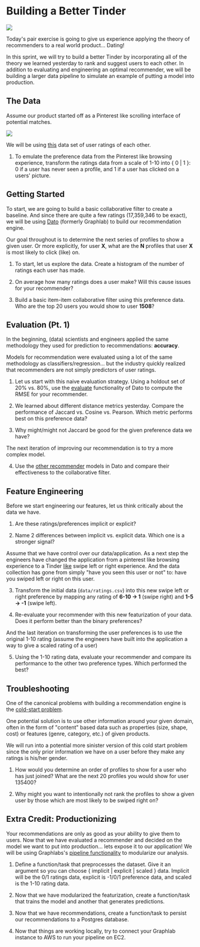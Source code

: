 # Building a Better Tinder

![](https://pbs.twimg.com/media/B9Wo6s1CcAIiFWY.jpg:large)

Today's pair exercise is going to give us experience applying the theory of recommenders to a real world product... Dating!

In this sprint, we will try to build a better Tinder by incorporating all of the theory we learned yesterday to rank and suggest users to each other.  In addition to evaluating and engineering an optimal recommender, we will be building a larger data pipeline to simulate an example of putting a model into production.

## The Data

Assume our product started off as a Pinterest like scrolling interface of potential matches.

![](http://cdn3.pcadvisor.co.uk/cmsdata/features/3289472/Online-dating-match.jpg)

We will be using [this](http://www.occamslab.com/petricek/data/) data set of user ratings of each other.

 1. To emulate the preference data from the Pinterest like browsing experience, transform the ratings data from a scale of 1-10 into { 0 | 1 }: 0 if a user has never seen a profile, and 1 if a user has clicked on a users' picture.

 ## Getting Started

 To start, we are going to build a basic collaborative filter to create a baseline.  And since there are quite a few ratings (17,359,346 to be exact), we will be using [Dato](https://dato.com/) (formerly Graphlab) to build our recommendation engine.

 Our goal throughout is to determine the next series of profiles to show a given user. Or more explicitly, for user __X__, what are the __N__ profiles that user __X__ is most likely to click (like) on.

1. To start, let us explore the data. Create a histogram of the number of ratings each user has made.

2. On average how many ratings does a user make?  Will this cause issues for your recommender?

3. Build a basic item-item collaborative filter using this preference data. Who are the top 20 users you would show to user __1508__?

 ## Evaluation (Pt. 1)

 In the beginning, (data) scientists and engineers applied the same methodology they used for prediction to recommendations: __accuracy__.

 Models for recommendation were evaluated using a lot of the same methodology as classifiers/regression... but the industry quickly realized that recommenders are not simply predictors of user ratings.

1. Let us start with this naive evaluation strategy.  Using a holdout set of 20% vs. 80%, use the [evaluate](https://dato.com/products/create/docs/generated/graphlab.recommender.item_similarity_recommender.ItemSimilarityRecommender.evaluate.html#graphlab.recommender.item_similarity_recommender.ItemSimilarityRecommender.evaluate) functionality of Dato to compute the RMSE for your recommender.

2. We learned about different distance metrics yesterday.  Compare the performance of Jaccard vs. Cosine vs. Pearson.  Which metric performs best on this preference data?

3. Why might/might not Jaccard be good for the given preference data we have?

 The next iteration of improving our recommendation is to try a more complex model.

4. Use the [other recommender](http://blog.dato.com/choosing-a-recommender-model) models in Dato and compare their effectiveness to the collaborative filter.

 ## Feature Engineering

 Before we start engineering our features, let us think critically about the data we have.

1. Are these ratings/preferences implicit or explicit?

2. Name 2 differences between implicit vs. explicit data.  Which one is a stronger signal?
 
 Assume that we have control over our data/application.  As a next step the engineers have changed the application from a pinterest like browsing experience to a Tinder [like](https://vine.co/v/OP7jzumxuhd) swipe left or right experience.  And the data collection has gone from simply "have you seen this user or not" to: have you swiped left or right on this user.

3. Transform the initial data (`data/ratings.csv`) into this new swipe left or right preference by mapping any rating of __6-10 -> 1__ (swipe right) and __1-5 -> -1__ (swipe left).

4. Re-evaluate your recommender with this new featurization of your data.  Does it perform better than the binary preferences?

 And the last iteration on transforming the user preferences is to use the original 1-10 rating (assume the engineers have built into the application a way to give a scaled rating of a user)

5. Using the 1-10 rating data, evaluate your recommender and compare its performance to the other two preference types.  Which performed the best?

 ## Troubleshooting

 One of the canonical problems with building a recommendation engine is the [cold-start problem](https://www.linkedin.com/pulse/20130429011005-50510-the-cold-start-problem).

 One potential solution is to use other information around your given domain, often in the form of "content" based data such as properties (size, shape, cost) or features (genre, category, etc.) of given products.

 We will run into a potential more sinister version of this cold start problem since the only prior information we have on a user before they make any ratings is his/her gender.

1. How would you determine an order of profiles to show for a user who has just joined?  What are the next 20 profiles you would show for user 135400?

2. Why might you want to intentionally not rank the profiles to show a given user by those which are most likely to be swiped right on?

## Extra Credit: Productionizing

 Your recommendations are only as good as your ability to give them to users.  Now that we have evaluated a recommender and decided on the model we want to put into production... lets expose it to our application!  We will be using Graphlabs's [pipeline functionality](https://dato.com/learn/gallery/notebooks/datapipeline_recsys_intro.html) to modularize our analysis.

1. Define a function/task that preprocesses the dataset.  Give it an argument so you can choose { implicit | explicit | scaled } data.  Implicit will be the 0/1 ratings data, explicit is -1/0/1 preference data, and scaled is the 1-10 rating data.

2. Now that we have modularized the featurization, create a function/task that trains the model and another that generates predictions.

4. Now that we have recommendations, create a function/task to persist our recommendations to a Postgres database.

5. Now that things are working locally, try to connect your Graphlab instance to AWS to run your pipeline on EC2.


